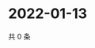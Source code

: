 # 2022-01-13

共 0 条

<!-- BEGIN WEIBO -->
<!-- 最后更新时间 Thu Jan 13 2022 12:19:42 GMT+0800 (China Standard Time) -->

<!-- END WEIBO -->

